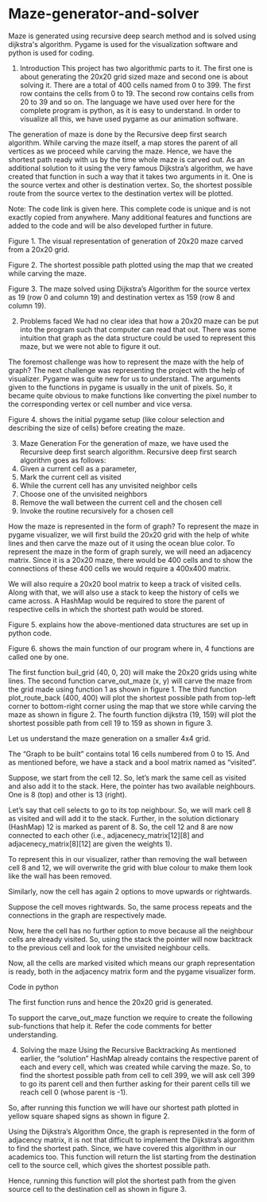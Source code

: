 # Maze-generator-and-solver
Maze is generated using recursive deep search method and is solved using dijkstra's algorithm. Pygame is used for the visualization software and python is used for coding.
1.	Introduction
This project has two algorithmic parts to it. The first one is about generating the 20x20 grid sized maze and second one is about solving it. There are a total of 400 cells named from 0 to 399. The first row contains the cells from 0 to 19. The second row contains cells from 20 to 39 and so on. 
The language we have used over here for the complete program is python, as it is easy to understand. In order to visualize all this, we have used pygame as our animation software.

The generation of maze is done by the Recursive deep first search algorithm. While carving the maze itself, a map stores the parent of all vertices as we proceed while carving the maze. Hence, we have the shortest path ready with us by the time whole maze is carved out. 
As an additional solution to it using the very famous Dijkstra’s algorithm, we have created that function in such a way that it takes two arguments in it. One is the source vertex and other is destination vertex. So, the shortest possible route from the source vertex to the destination vertex will be plotted.

Note: The code link is given here. This complete code is unique and is not exactly copied from anywhere. Many additional features and functions are added to the code and will be also developed further in future.

 
Figure 1. The visual representation of generation of 20x20 maze carved from a 20x20 grid.
 
Figure 2. The shortest possible path plotted using the map that we created while carving the maze.

 
Figure 3. The maze solved using Dijkstra’s Algorithm for the source vertex as 19 (row 0 and column 19) and destination vertex as 159 (row 8 and column 19).

2.	Problems faced
We had no clear idea that how a 20x20 maze can be put into the program such that computer can read that out. There was some intuition that graph as the data structure could be used to represent this maze, but we were not able to figure it out. 

The foremost challenge was how to represent the maze with the help of graph? The next challenge was representing the project with the help of visualizer. Pygame was quite new for us to understand. The arguments given to the functions in pygame is usually in the unit of pixels. So, it became quite obvious to make functions like converting the pixel number to the corresponding vertex or cell number and vice versa. 
 
Figure 4. shows the initial pygame setup (like colour selection and describing the size of cells) before creating the maze.










3.	Maze Generation
For the generation of maze, we have used the Recursive deep first search algorithm. Recursive deep first search algorithm goes as follows:
1.	Given a current cell as a parameter,
2.	Mark the current cell as visited
3.	While the current cell has any unvisited neighbor cells
1.	Choose one of the unvisited neighbors
2.	Remove the wall between the current cell and the chosen cell
3.	Invoke the routine recursively for a chosen cell

How the maze is represented in the form of graph?
To represent the maze in pygame visualizer, we will first build the 20x20 grid with the help of white lines and then carve the maze out of it using the ocean blue color. To represent the maze in the form of graph surely, we will need an adjacency matrix. Since it is a 20x20 maze, there would be 400 cells and to show the connections of these 400 cells we would require a 400x400 matrix. 

We will also require a 20x20 bool matrix to keep a track of visited cells. Along with that, we will also use a stack to keep the history of cells we came across. A HashMap would be required to store the parent of respective cells in which the shortest path would be stored. 
 
Figure 5. explains how the above-mentioned data structures are set up in python code.
 
Figure 6. shows the main function of our program where in, 4 functions are called one by one.

The first function buil_grid (40, 0, 20) will make the 20x20 grids using white lines. 
The second function carve_out_maze (x, y) will carve the maze from the grid made using function 1 as shown in figure 1.
The third function plot_route_back (400, 400) will plot the shortest possible path from top-left corner to bottom-right corner using the map that we store while carving the maze as shown in figure 2.
The fourth function dijkstra (19, 159) will plot the shortest possible path from cell 19 to 159 as shown in figure 3.

Let us understand the maze generation on a smaller 4x4 grid.
  
The “Graph to be built” contains total 16 cells numbered from 0 to 15. And as mentioned before, we have a stack and a bool matrix named as “visited”. 
 
Suppose, we start from the cell 12. So, let’s mark the same cell as visited and also add it to the stack. Here, the pointer has two available neighbours. One is 8 (top) and other is 13 (right). 
 
Let’s say that cell selects to go to its top neighbour. So, we will mark cell 8 as visited and will add it to the stack. Further, in the solution dictionary (HashMap) 12 is marked as parent of 8. So, the cell 12 and 8 are now connected to each other (i.e., adjacenecy_matrix[12][8] and adjacenecy_matrix[8][12] are given the weights 1). 

To represent this in our visualizer, rather than removing the wall between cell 8 and 12, we will overwrite the grid with blue colour to make them look like the wall has been removed.

Similarly, now the cell has again 2 options to move upwards or rightwards. 
  
Suppose the cell moves rightwards. So, the same process repeats and the connections in the graph are respectively made.
 
 
 
Now, here the cell has no further option to move because all the neighbour cells are already visited. So, using the stack the pointer will now backtrack to the previous cell and look for the unvisited neighbour cells. 
 
 
 
 
 
 
 
 
 
 
 
 
 
Now, all the cells are marked visited which means our graph representation is ready, both in the adjacency matrix form and the pygame visualizer form.

Code in python
 
The first function runs and hence the 20x20 grid is generated.
 
 
 
To support the carve_out_maze function we require to create the following sub-functions that help it. Refer the code comments for better understanding.
 
 
 










4.	Solving the maze
Using the Recursive Backtracking
As mentioned earlier, the “solution” HashMap already contains the respective parent of each and every cell, which was created while carving the maze. So, to find the shortest possible path from cell to cell 399, we will ask cell 399 to go its parent cell and then further asking for their parent cells till we reach cell 0 (whose parent is -1).
 
So, after running this function we will have our shortest path plotted in yellow square shaped signs as shown in figure 2. 

Using the Dijkstra’s Algorithm
Once, the graph is represented in the form of adjacency matrix, it is not that difficult to implement the Dijkstra’s algorithm to find the shortest path. Since, we have covered this algorithm in our academics too. This function will return the list starting from the destination cell to the source cell, which gives the shortest possible path. 
 
 
Hence, running this function will plot the shortest path from the given source cell to the destination cell as shown in figure 3.
